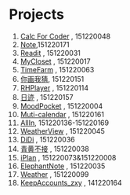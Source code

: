 # Projects

1. [Calc For Coder](https://github.com/LeBW/Calc-For-Coder.git) , 151220048
1. [Note](https://github.com/zx8054/Note.git),151220171
1. [Readit](https://github.com/brucewayne0/myReadit.git) , 151220031
1. [MyCloset](https://github.com/rubychen0611/MyCloset.git) , 151220017
1. [TimeFarm](https://github.com/triumphalLiu/TimeFarm.git) , 151220063
1. [你画我猜](https://github.com/AlexYinHan/Let-s-Draw.git), 151220151
1. [RHPlayer](https://github.com/RailgunHamster/RHPlayer.git) , 151220114
1. [日迹](https://github.com/asinmhk/DayRecorder.git) , 151220157
1. [MoodPocket](https://github.com/zengbingjie/MoodPocket.git) , 151220004
1. [Muti-calendar](https://github.com/nimrodzhang/Muti-calendar.git) , 151220161
1. [AllIn](https://github.com/challvy/app-2017f-AllIn.git), 151220136-151220169
1. [WeatherView](https://github.com/jimmy233/Weather.git) , 151220045
1. [DiDi](https://github.com/NJU151220036/SwiftHomework.git) , 151220036
1. [青黄不接](https://github.com/Mr-Ace-1997/QingHuangBuJie.git) , 151220038
1. [iPlan](https://github.com/chy123chy/iPlan.git) , 151220073&151220008
1. [ElephantNote](https://github.com/youzi1984/ElephantNote.git) , 151220035
1. [Weather](https://github.com/d289760860/Weather.git) , 151220099
1. [KeepAccounts_zxy](https://github.com/ZhuXiuyu/KeepAccunts_zxy) , 141220164
